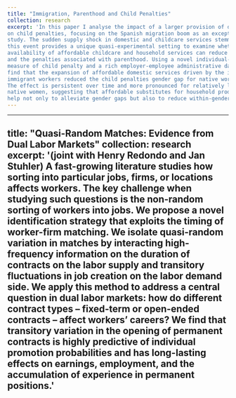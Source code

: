 ```yaml
---
title: "Immigration, Parenthood and Child Penalties"
collection: research
excerpt: 'In this paper I analyse the impact of a larger provision of domestic services
on child penalties, focusing on the Spanish migration boom as an exceptional case
study. The sudden supply shock in domestic and childcare services stemming from
this event provides a unique quasi-experimental setting to examine whether the
availability of affordable childcare and household services can reduce gender disparities
and the penalties associated with parenthood. Using a novel individual-level
measure of child penalty and a rich employer-employee administrative dataset, I
find that the expansion of affordable domestic services driven by the inflow of female
immigrant workers reduced the child penalties gender gap for native workers.
The effect is persistent over time and more pronounced for relatively lower-skilled
native women, suggesting that affordable substitutes for household production can
help not only to alleviate gender gaps but also to reduce within-gender disparities.'
---
```



---
title: "Quasi-Random Matches: Evidence from Dual Labor Markets"
collection: research
excerpt: '(joint with Henry Redondo and Jan Stuhler)
A fast-growing literature studies how sorting into particular jobs, firms, or locations
affects workers. The key challenge when studying such questions is the
non-random sorting of workers into jobs. We propose a novel identification strategy
that exploits the timing of worker-firm matching. We isolate quasi-random variation
in matches by interacting high-frequency information on the duration of contracts
on the labor supply and transitory fluctuations in job creation on the labor demand
side. We apply this method to address a central question in dual labor markets: how
do different contract types – fixed-term or open-ended contracts – affect workers’
careers? We find that transitory variation in the opening of permanent contracts
is highly predictive of individual promotion probabilities and has long-lasting effects
on earnings, employment, and the accumulation of experience in permanent
positions.'
---
